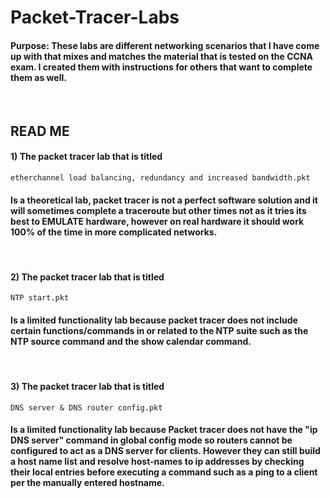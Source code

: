 # Packet-Tracer-Labs
<h4> Purpose: These labs are different networking scenarios that I have come up with that mixes and matches the material that is tested on the CCNA exam. 
 I created them with instructions for others that want to complete them as well. </h4>
<br>
  <h2> READ ME </h2>


<h4>1) The packet tracer lab that is titled</h4>
   
  ```etherchannel load balancing, redundancy and increased bandwidth.pkt``` 
    
<h4>Is a theoretical lab, packet tracer is not a perfect software solution and it will sometimes complete a traceroute but other times not as it tries its best to EMULATE hardware, however on real hardware it should work 100% of the time in more complicated networks.</h4>
<br>
<h4>2) The packet tracer lab that is titled</h4>

```NTP start.pkt```
<h4>Is a limited functionality lab because packet tracer does not include certain functions/commands in or related to the NTP suite such as the NTP source command and the show calendar command.</h4>
<br>
<h4>3) The packet tracer lab that is titled</h4>

```DNS server & DNS router config.pkt```
<h4>Is a limited functionality lab because Packet tracer does not have the "ip DNS server" command in global config mode so routers cannot be configured to act as a DNS server for clients. However they can still build a host name list and resolve host-names to ip addresses by checking their local entries before executing a command such as a ping to a client per the manually entered hostname.</h4>
